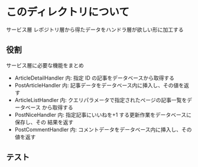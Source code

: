# このディレクトリについて

サービス層
レポジトリ層から得たデータをハンドラ層が欲しい形に加工する

## 役割

<!-- 以下の２を埋める役割

### GET /article/{id}のハンドラ- ArticleDetailHandler の場合

1. パスから、取得した記事の ID を得る
2. 指定 ID の記事をデータベースから取得する
3. 結果をレスポンスに書きこむ

### POST /article/nice のハンドラ- PostNiceHandler の場合

1. リクエストボディから、いいねを付けたい記事を判断
2. 指定記事にいいねを+1 する更新作業をデータベースに保存する
3. 結果をレスポンスに書き込む

### POST /comment のハンドラ- PostCommentHandler の場合

1. リクエストボディから投稿したいコメント内容を取得する
2. 1 の内容をデータベースに挿入して、実際にデータベース内に収められた値を得る
3. 結果をレスポンスに書き込む -->

サービス層に必要な機能をまとめ

- ArticleDetailHandler 内: 指定 ID の記事をデータベースから取得する
- PostArticleHandler 内: 記事データをデータベース内に挿入し、その値を返す
- ArticleListHandler 内: クエリパラメータで指定されたページの記事一覧をデータベース
  から取得する
- PostNiceHandler 内: 指定記事にいいねを+1 する更新作業をデータベースに保存し、その
  結果を返す
- PostCommentHandler 内: コメントデータをデータベース内に挿入し、その値を返す

## テスト
